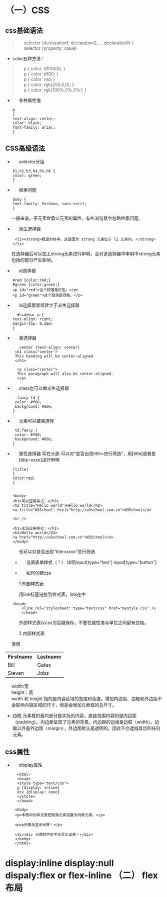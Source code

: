 （一）CSS
=============
css基础语法
-------------
>selector {declaration1; declaration2; ... declarationN }  
>selector {property: value}  

- color五种方法：
>p { color: #ff0000; }  
>p { color: #f00; }  
>p { color: red; }  
>p { color: rgb(255,0,0); }  
>p { color: rgb(100%,0%,0%); }   

- 多种属性值

      p
      {  
      text-align: center;  
      color: black;  
      font-family: arial;  
      }  

CSS高级语法
---------- 
- selector分组  

      h1,h2,h3,h4,h5,h6 {  
      color: green;  
      }  
  
- 继承问题

      body {   
      font-family: Verdana, sans-serif;  
      }  
一般来说，子元素继承父元素的属性。有些浏览器会忽略继承问题。  
 
- 派生选择器  

       <li><strong>我是斜体字。这是因为 strong 元素位于 li 元素内。</strong></li> 
       
在选择器后可以加上strong元素进行申明，会对该选择器中申明中strong元素包括的部分产生影响。  

- id选择器

      #red {color:red;}
      #green {color:green;}
      <p id="red">这个段落是红色。</p>
      <p id="green">这个段落是绿色。</p>
    
- id选择器常常建立于派生选择器

        #sidebar p {
	  text-align: right;
	  margin-top: 0.5em;
	  }
	  
- 类选择器

        .center {text-align: center}
       <h1 class="center">
       This heading will be center-aligned
       </h1>

        <p class="center">
        This paragraph will also be center-aligned.
        </p>

- class也可以做派生选择器
  
       .fancy td {
       color: #f60; 
       background: #666;
	  }  
	  
- 元素可以被类选择
   
       td.fancy {
	   color: #f60;
	   background: #666;
	  }
- 属性选择器
     写在头部<head>
      可以对“是否出现title=进行筛选”，用[title]或者是[title=xxxx]进行申明
	
      [title]
      {
      color:red;
      }
      
      
      <body>
      <h1>可以应用样式：</h1>
      <h2 title="Hello world">Hello world</h2>
      <a title="W3School" href="http://w3school.com.cn">W3School</a>

      <hr />

      <h1>无法应用样式：</h1>
      <h2>Hello world</h2>
      <a href="http://w3school.com.cn">W3School</a>
      </body>
      
  也可以对是否出现“title=xxxx”进行筛选  
  - 设置表单样式（？）
  申明input[type="text']
  input[type="button"]
  
  - 如何创建css  
  
  1.外部样式表  
  
  用link标签链接到样式表，link在<head>中
	
	  <head>
          <link rel="stylesheet" type="text/css" href="mystyle.css" />
          </head>
  外部样式表以css为后缀保存，不要在属性值与单位之间留有空格。
  
  2.内部样式表
  
 使用 <style> 标签在文档头部定义内部样式表
 
    <head>
    <style type="text/css">
    hr {color: sienna;}
    p {margin-left: 20px;}
    body {background-image: url("images/back40.gif");}
    </style> 
    </head>    
     
  3.复合链接  
  颜色属性将被继承于外部样式表，而文字排列（text-alignment）和字体尺寸（font-size）会被内部样式表中的规则取代。
  
  CSS样式
  ---------------
  - 背景  
  background-color,用padiing增加内边距。默认值transparent。   
  background-image:url(xxxx)    
  - 表格
  th：表头  
  td：标准单元格  
  th 元素内部的文本通常会呈现为居中的粗体文本，而 td 元素内的文本通常是左对齐的普通文本。  
  border:边框
  border-collapse：边框折叠
  
      <head>
      <style type="text/css">
      table
      {
      border-collapse:collapse;
      }

     table, td, th
    {
    border:1px solid black;
    }
    </style>
    </head>
    <body>
    <table>
    <tr>
    <th>Firstname</th>
    <th>Lastname</th>
    </tr>
    <tr>
    <td>Bill</td>
    <td>Gates</td>
    </tr>
    <tr>
    <td>Steven</td>
    <td>Jobs</td>
    </tr>
    </table>
  width:宽  
  height：高  
  width 和 height 指的是内容区域的宽度和高度。增加内边距、边框和外边距不会影响内容区域的尺寸，但是会增加元素框的总尺寸。  
  
  - 边框
  元素框的最内部分是实际的内容，直接包围内容的是内边距（padding）。内边距呈现了元素的背景。内边距的边缘是边框（width）。边框以外是外边距（margin），外边距默认是透明的，因此不会遮挡其后的任何元素。  
  
  css属性
  ---------
  - display属性
  
          <html>
          <head>
          <style type="text/css">
          p {display: inline}
          div {display: none}
          </style>
          </head>

         <body>
         <p>本例中的样式表把段落元素设置为内联元素。</p>

         <p>p元素会显示出来！</p>

         <div>div 元素的内容不会显示出来！</div>
         </body>
         </html>
  display:inline
  display:null
  dispaly:flex or flex-inline
 （二） flex布局
  ==================
  
      
